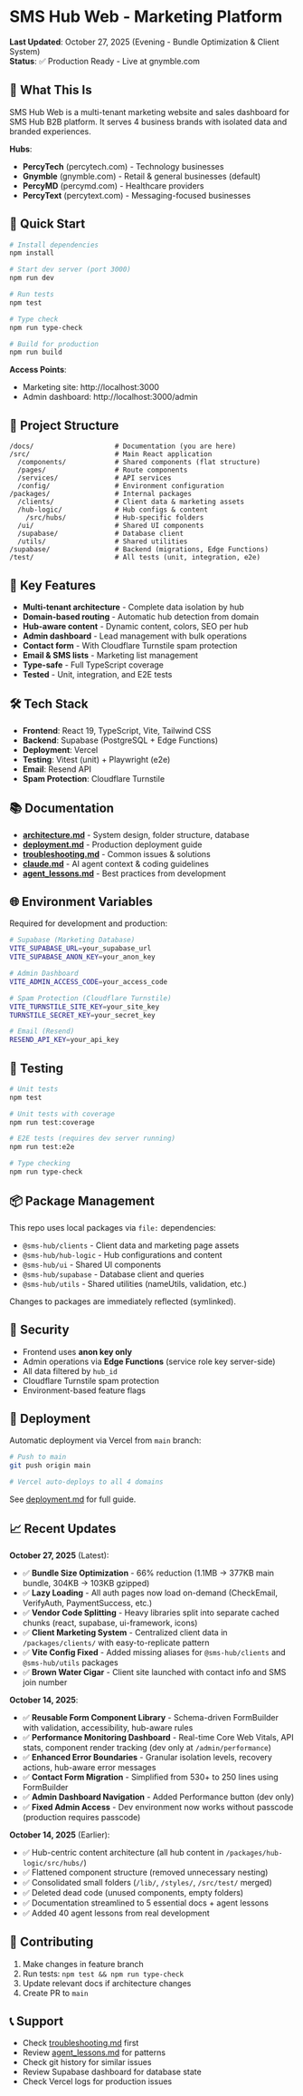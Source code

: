 # SMS Hub Web - Marketing Platform

**Last Updated**: October 27, 2025 (Evening - Bundle Optimization & Client System)  
**Status**: ✅ Production Ready - Live at gnymble.com

## 🎯 What This Is

SMS Hub Web is a multi-tenant marketing website and sales dashboard for SMS Hub B2B platform. It serves 4 business brands with isolated data and branded experiences.

**Hubs**:

- **PercyTech** (percytech.com) - Technology businesses
- **Gnymble** (gnymble.com) - Retail & general businesses (default)
- **PercyMD** (percymd.com) - Healthcare providers
- **PercyText** (percytext.com) - Messaging-focused businesses

## 🚀 Quick Start

```bash
# Install dependencies
npm install

# Start dev server (port 3000)
npm run dev

# Run tests
npm test

# Type check
npm run type-check

# Build for production
npm run build
```

**Access Points**:

- Marketing site: http://localhost:3000
- Admin dashboard: http://localhost:3000/admin

## 📁 Project Structure

```
/docs/                    # Documentation (you are here)
/src/                     # Main React application
  /components/            # Shared components (flat structure)
  /pages/                 # Route components
  /services/              # API services
  /config/                # Environment configuration
/packages/                # Internal packages
  /clients/               # Client data & marketing assets
  /hub-logic/             # Hub configs & content
    /src/hubs/            # Hub-specific folders
  /ui/                    # Shared UI components
  /supabase/              # Database client
  /utils/                 # Shared utilities
/supabase/                # Backend (migrations, Edge Functions)
/test/                    # All tests (unit, integration, e2e)
```

## 🔑 Key Features

- **Multi-tenant architecture** - Complete data isolation by hub
- **Domain-based routing** - Automatic hub detection from domain
- **Hub-aware content** - Dynamic content, colors, SEO per hub
- **Admin dashboard** - Lead management with bulk operations
- **Contact form** - With Cloudflare Turnstile spam protection
- **Email & SMS lists** - Marketing list management
- **Type-safe** - Full TypeScript coverage
- **Tested** - Unit, integration, and E2E tests

## 🛠️ Tech Stack

- **Frontend**: React 19, TypeScript, Vite, Tailwind CSS
- **Backend**: Supabase (PostgreSQL + Edge Functions)
- **Deployment**: Vercel
- **Testing**: Vitest (unit) + Playwright (e2e)
- **Email**: Resend API
- **Spam Protection**: Cloudflare Turnstile

## 📚 Documentation

- **[architecture.md](./architecture.md)** - System design, folder structure, database
- **[deployment.md](./deployment.md)** - Production deployment guide
- **[troubleshooting.md](./troubleshooting.md)** - Common issues & solutions
- **[claude.md](./claude.md)** - AI agent context & coding guidelines
- **[agent_lessons.md](./agent_lessons.md)** - Best practices from development

## 🌐 Environment Variables

Required for development and production:

```bash
# Supabase (Marketing Database)
VITE_SUPABASE_URL=your_supabase_url
VITE_SUPABASE_ANON_KEY=your_anon_key

# Admin Dashboard
VITE_ADMIN_ACCESS_CODE=your_access_code

# Spam Protection (Cloudflare Turnstile)
VITE_TURNSTILE_SITE_KEY=your_site_key
TURNSTILE_SECRET_KEY=your_secret_key

# Email (Resend)
RESEND_API_KEY=your_api_key
```

## 🧪 Testing

```bash
# Unit tests
npm test

# Unit tests with coverage
npm run test:coverage

# E2E tests (requires dev server running)
npm run test:e2e

# Type checking
npm run type-check
```

## 📦 Package Management

This repo uses local packages via `file:` dependencies:

- `@sms-hub/clients` - Client data and marketing page assets
- `@sms-hub/hub-logic` - Hub configurations and content
- `@sms-hub/ui` - Shared UI components
- `@sms-hub/supabase` - Database client and queries
- `@sms-hub/utils` - Shared utilities (nameUtils, validation, etc.)

Changes to packages are immediately reflected (symlinked).

## 🔐 Security

- Frontend uses **anon key only**
- Admin operations via **Edge Functions** (service role key server-side)
- All data filtered by `hub_id`
- Cloudflare Turnstile spam protection
- Environment-based feature flags

## 🚀 Deployment

Automatic deployment via Vercel from `main` branch:

```bash
# Push to main
git push origin main

# Vercel auto-deploys to all 4 domains
```

See [deployment.md](./deployment.md) for full guide.

## 📈 Recent Updates

**October 27, 2025** (Latest):

- ✅ **Bundle Size Optimization** - 66% reduction (1.1MB → 377KB main bundle, 304KB → 103KB gzipped)
- ✅ **Lazy Loading** - All auth pages now load on-demand (CheckEmail, VerifyAuth, PaymentSuccess, etc.)
- ✅ **Vendor Code Splitting** - Heavy libraries split into separate cached chunks (react, supabase, ui-framework, icons)
- ✅ **Client Marketing System** - Centralized client data in `/packages/clients/` with easy-to-replicate pattern
- ✅ **Vite Config Fixed** - Added missing aliases for `@sms-hub/clients` and `@sms-hub/utils` packages
- ✅ **Brown Water Cigar** - Client site launched with contact info and SMS join number

**October 14, 2025**:

- ✅ **Reusable Form Component Library** - Schema-driven FormBuilder with validation, accessibility, hub-aware rules
- ✅ **Performance Monitoring Dashboard** - Real-time Core Web Vitals, API stats, component render tracking (dev only at `/admin/performance`)
- ✅ **Enhanced Error Boundaries** - Granular isolation levels, recovery actions, hub-aware error messages
- ✅ **Contact Form Migration** - Simplified from 530+ to 250 lines using FormBuilder
- ✅ **Admin Dashboard Navigation** - Added Performance button (dev only)
- ✅ **Fixed Admin Access** - Dev environment now works without passcode (production requires passcode)

**October 14, 2025** (Earlier):

- ✅ Hub-centric content architecture (all hub content in `/packages/hub-logic/src/hubs/`)
- ✅ Flattened component structure (removed unnecessary nesting)
- ✅ Consolidated small folders (`/lib/`, `/styles/`, `/src/test/` merged)
- ✅ Deleted dead code (unused components, empty folders)
- ✅ Documentation streamlined to 5 essential docs + agent lessons
- ✅ Added 40 agent lessons from real development

## 🤝 Contributing

1. Make changes in feature branch
2. Run tests: `npm test && npm run type-check`
3. Update relevant docs if architecture changes
4. Create PR to `main`

## 📞 Support

- Check [troubleshooting.md](./troubleshooting.md) first
- Review [agent_lessons.md](./agent_lessons.md) for patterns
- Check git history for similar issues
- Review Supabase dashboard for database state
- Check Vercel logs for production issues
